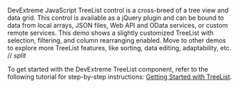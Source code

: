 DevExtreme JavaScript TreeList control is a cross-breed of a tree view and data grid. This control is available as a jQuery plugin and can be bound to data from local arrays, JSON files, Web API and OData services, or custom remote services. This demo shows a slightly customized TreeList with selection, filtering, and column rearranging enabled. Move to other demos to explore more TreeList features, like sorting, data editing, adaptability, etc.
// _split_

To get started with the DevExtreme TreeList component, refer to the following tutorial for step-by-step instructions: [Getting Started with TreeList](/Documentation/Guide/UI_Components/TreeList/Getting_Started_with_TreeList/).